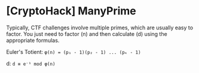 # [CryptoHack] ManyPrime

Typically, CTF challenges involve multiple primes, which are usually easy to factor. You just need to factor \(n\) and then calculate \(d\) using the appropriate formulas.

Euler's Totient:
`φ(n) = (p₁ - 1)(p₂ - 1) ... (pₖ - 1)`  

d:
`d ≡ e⁻¹ mod φ(n)`  
